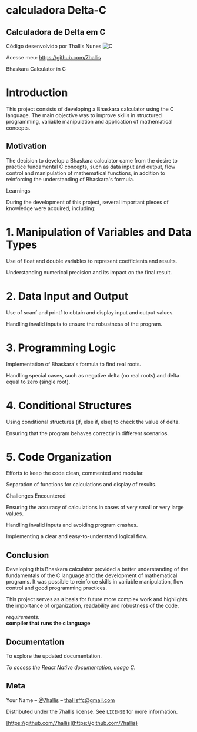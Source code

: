 # calculadora Delta-C

## Calculadora de Delta em C 
Código desenvolvido por Thallis Nunes 
![C](https://img.shields.io/badge/C-00599C?style=for-the-badge&logo=c&logoColor=white)


Acesse meu: https://github.com/7hallis

Bhaskara Calculator in C

# Introduction

This project consists of developing a Bhaskara calculator using the C language. The main objective was to improve skills in structured programming, variable manipulation and application of mathematical concepts.

## Motivation

The decision to develop a Bhaskara calculator came from the desire to practice fundamental C concepts, such as data input and output, flow control and manipulation of mathematical functions, in addition to reinforcing the understanding of Bhaskara's formula.

Learnings

During the development of this project, several important pieces of knowledge were acquired, including:

# 1. Manipulation of Variables and Data Types

Use of float and double variables to represent coefficients and results.

Understanding numerical precision and its impact on the final result.

# 2. Data Input and Output

Use of scanf and printf to obtain and display input and output values.

Handling invalid inputs to ensure the robustness of the program.

# 3. Programming Logic

Implementation of Bhaskara's formula to find real roots.

Handling special cases, such as negative delta (no real roots) and delta equal to zero (single root).

# 4. Conditional Structures

Using conditional structures (if, else if, else) to check the value of delta.

Ensuring that the program behaves correctly in different scenarios.

# 5. Code Organization

Efforts to keep the code clean, commented and modular.

Separation of functions for calculations and display of results.

Challenges Encountered

Ensuring the accuracy of calculations in cases of very small or very large values.

Handling invalid inputs and avoiding program crashes.

Implementing a clear and easy-to-understand logical flow.

## Conclusion

Developing this Bhaskara calculator provided a better understanding of the fundamentals of the C language and the development of mathematical programs. It was possible to reinforce skills in variable manipulation, flow control and good programming practices.

This project serves as a basis for future more complex work and highlights the importance of organization, readability and robustness of the code.




_requirements:_ <br>
**compiler that runs the c language**

## Documentation

To explore the updated documentation.

_To access the React Native documentation, usage [C](https://devdocs.io/c/)._ <br>
## Meta

Your Name – [@7hallis](https://x.com/7hallis) – thallisffc@gmail.com

Distributed under the 7hallis license. See `LICENSE` for more information.

[https://github.com/7hallis](https://github.com/7hallis)
